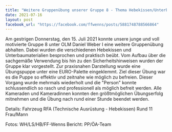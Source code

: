 ```yaml
---
title: "Weitere Gruppenübung unserer Gruppe 8 - Thema Hebekissen/Unterbaumaterial: Befreiung einer eingeklemmten Person"
date: 2021-07-16
layout: post
facebook_url: "https://facebook.com/ffwenns/posts/5881748788566864"
---
```


Am gestrigen Donnerstag, den 15. Juli 2021 konnte unsere junge und voll motivierte Gruppe 8 unter OLM Daniel Weber I eine weitere Gruppenübung abhalten. Dabei wurden die verschiedenen Hebekissen und Unterbaumaterialien besprochen und praktisch beübt. Vom Aufbau über die sachgemäße Verwendung bis hin zu den Sicherheitshinweisen wurden der Gruppe klar vorgestellt. 
Zur praxisnahen Darstellung wurde eine Übungspuppe unter eine EURO-Palette eingeklemmt. Ziel dieser Übung war es die Puppe so effektiv und zeitnahe wie möglich zu befreien. Dieser Vorgang wurde mehrmals wiederholt und die "Person" konnte schlussendlich so rasch und professionell als möglich befreit werden. 
Alle Kameraden und Kameradinnen konnten den größtmöglichen Übungserfolg mitnehmen und die Übung nach rund einer Stunde beendet werden. 

Details:
Fahrzeug RFA (Technische Ausrüstung - Hebekissen)
Rund 11 Frau/Mann

Fotos: WH/LS/HB/FF-Wenns
Bericht: PP/ÖA-Team